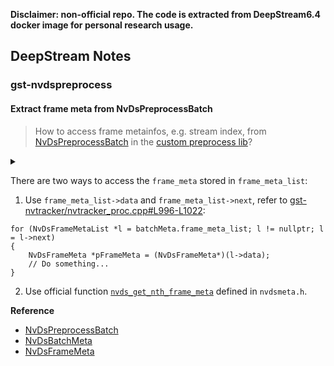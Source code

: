
**Disclaimer: non-official repo. The code is extracted from DeepStream6.4 docker image for personal research usage.**


## DeepStream Notes

### gst-nvdspreprocess

#### Extract frame meta from NvDsPreprocessBatch

> How to access frame metainfos, e.g. stream index, from [NvDsPreprocessBatch](https://docs.nvidia.com/metropolis/deepstream/dev-guide/sdk-api/structNvDsPreProcessBatch.html) in the [custom preprocess lib](/gst-nvdspreprocess/nvdspreprocess_lib/nvdspreprocess_lib.cpp#L100)?



<details> 
<summary></summary>
custom_mark1
  digraph G {
    size ="4,4"
    batch [shape=box,label="NvDsPreprocessBatch*"];
    batch_meta [shape=box,label="NvDsBatchMeta*"];
    frame_meta_list [shape=box,label="NvDsFrameMetaList*"];
    frame_meta [shape=box,label="NvDsFrameMeta*"];
    pad_index [shape=box,label="guint"];
    batch -> batch_meta [label="batch->batch_meta"];
    batch_meta -> frame_meta_list [label="batch_meta->frame_meta_list"];
    frame_meta_list -> frame_meta [label="frame_meta_list->data"];
    frame_meta -> pad_index [label="data->pad_index"]
  }
custom_mark1
</details>

There are two ways to access the `frame_meta` stored in `frame_meta_list`:
1. Use `frame_meta_list->data` and `frame_meta_list->next`, refer to [gst-nvtracker/nvtracker_proc.cpp#L996-L1022](/gst-nvtracker/nvtracker_proc.cpp#L996-L1022):
```
for (NvDsFrameMetaList *l = batchMeta.frame_meta_list; l != nullptr; l = l->next)
{
    NvDsFrameMeta *pFrameMeta = (NvDsFrameMeta*)(l->data);
    // Do something...
}
```
2. Use official function [`nvds_get_nth_frame_meta`](https://docs.nvidia.com/metropolis/deepstream/dev-guide/sdk-api/group__metadata__structures.html#ga408cd1025e19d9ae28edf56c55f9cc3f) defined in `nvdsmeta.h`.

**Reference**

* [NvDsPreprocessBatch](https://docs.nvidia.com/metropolis/deepstream/dev-guide/sdk-api/structNvDsPreProcessBatch.html)
* [NvDsBatchMeta](https://docs.nvidia.com/metropolis/deepstream/dev-guide/sdk-api/struct__NvDsBatchMeta.html)
* [NvDsFrameMeta](https://docs.nvidia.com/metropolis/deepstream/dev-guide/sdk-api/struct__NvDsFrameMeta.html)

